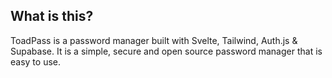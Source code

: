 ## What is this?
ToadPass is a password manager built with Svelte, Tailwind, Auth.js & Supabase. It is a simple, secure and open source password manager that is easy to use.
